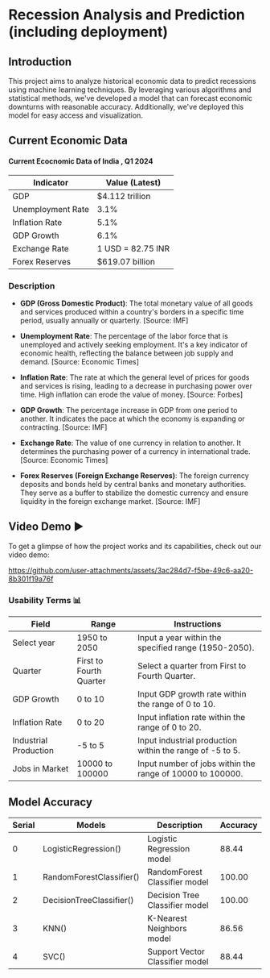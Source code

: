 # Recession Analysis and Prediction (including deployment)


## Introduction 
This project aims to analyze historical economic data to predict recessions using machine learning techniques. By leveraging various algorithms and statistical methods, we've developed a model that can forecast economic downturns with reasonable accuracy. Additionally, we've deployed this model for easy access and visualization.

## Current Economic Data 

#### Current Ecocnomic Data of India , Q1 2024

| Indicator        | Value (Latest)       |
|--------------------|----------------------|
| GDP                | $4.112 trillion      |
| Unemployment Rate  | 3.1%                 |
| Inflation Rate     | 5.1%                 |
| GDP Growth         | 6.1%                 |
| Exchange Rate      | 1 USD = 82.75 INR    |
| Forex Reserves     | $619.07 billion      |

### Description

- **GDP (Gross Domestic Product)**: The total monetary value of all goods and services produced within a country's borders in a specific time period, usually annually or quarterly. [Source: IMF]

- **Unemployment Rate**: The percentage of the labor force that is unemployed and actively seeking employment. It's a key indicator of economic health, reflecting the balance between job supply and demand. [Source: Economic Times]

- **Inflation Rate**: The rate at which the general level of prices for goods and services is rising, leading to a decrease in purchasing power over time. High inflation can erode the value of money. [Source: Forbes]

- **GDP Growth**: The percentage increase in GDP from one period to another. It indicates the pace at which the economy is expanding or contracting. [Source: IMF]

- **Exchange Rate**: The value of one currency in relation to another. It determines the purchasing power of a currency in international trade. [Source: Economic Times]

- **Forex Reserves (Foreign Exchange Reserves)**: The foreign currency deposits and bonds held by central banks and monetary authorities. They serve as a buffer to stabilize the domestic currency and ensure liquidity in the foreign exchange market. [Source: IMF]



## Video Demo ▶️
To get a glimpse of how the project works and its capabilities, check out our video demo:

https://github.com/user-attachments/assets/3ac284d7-f5be-49c6-aa20-8b301f19a76f


### Usability Terms 📊

| Field              | Range                | Instructions               |
|--------------------|----------------------|----------------------------|
| Select year        | 1950 to 2050         |  Input a year within the specified range (1950-2050).        |
| Quarter            | First to Fourth Quarter |  Select a quarter from First to Fourth Quarter.            |
| GDP Growth         | 0 to 10              |  Input GDP growth rate within the range of 0 to 10.       |
| Inflation Rate     | 0 to 20              |  Input inflation rate within the range of 0 to 20.       |
| Industrial Production | -5 to 5            |  Input industrial production within the range of -5 to 5.  |
| Jobs in Market     | 10000 to 100000      |  Input number of jobs within the range of 10000 to 100000. |


## Model Accuracy



| Serial | Models                   | Description                      | Accuracy |
|--------|--------------------------|----------------------------------|----------|
| 0      | LogisticRegression()     | Logistic Regression model        | 88.44    |
| 1      | RandomForestClassifier() | RandomForest Classifier model    | 100.00   |
| 2      | DecisionTreeClassifier()| Decision Tree Classifier model   | 100.00   |
| 3      | KNN()                      | K-Nearest Neighbors model        | 86.56    |
| 4      | SVC()                      | Support Vector Classifier model  | 88.44    |





